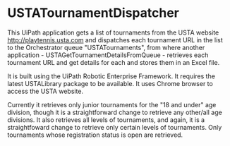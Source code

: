 # USTATournamentDispatcher
This UiPath application gets a list of tournaments from the USTA website http://playtennis.usta.com and 
dispatches each tournament URL in the list to the Orchestrator queue "USTATournaments", from where another
application - USTAGetTournamentDetailsFromQueue - retrieves each tournament URL and get details for each
and stores them in an Excel file.

It is built using the UiPath Robotic Enterprise Framework.  It requires the latest USTALibrary 
package to be available. It uses Chrome browser to access the USTA website.

Currently it retrieves only junior tournaments for the "18 and under" age division, though it is a straightforward 
change to retrieve any other/all age divisions.  It also retrieves all levels of tournaments, and again, it is a 
straightfoward change to retrieve only certain levels of tournaments.  Only tournaments whose registration status
is open are retrieved.

